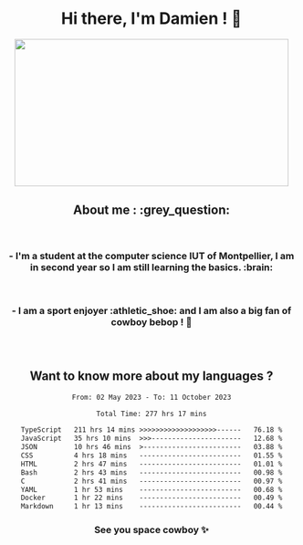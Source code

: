 <div align="center">
<h1>Hi there, I'm Damien ! 👋 </h1>
<img src="https://media.giphy.com/media/11KzOet1ElBDz2/giphy.gif" width="480" height="258" /> 
 <h2>About me : :grey_question: </h2>
 <br>
<h3>- I'm a student at the computer science IUT of Montpellier, I am in second year so I am still learning the basics. :brain: </h3>
 <br>
<h3>- I am a sport enjoyer :athletic_shoe: and I am also a big fan of cowboy bebop ! 🤠 <h3>
 <br>
 
  <h2>Want to know more about my languages ?</h2>

 <!--START_SECTION:waka-->

```txt
From: 02 May 2023 - To: 11 October 2023

Total Time: 277 hrs 17 mins

TypeScript   211 hrs 14 mins >>>>>>>>>>>>>>>>>>>------   76.18 %
JavaScript   35 hrs 10 mins  >>>----------------------   12.68 %
JSON         10 hrs 46 mins  >------------------------   03.88 %
CSS          4 hrs 18 mins   -------------------------   01.55 %
HTML         2 hrs 47 mins   -------------------------   01.01 %
Bash         2 hrs 43 mins   -------------------------   00.98 %
C            2 hrs 41 mins   -------------------------   00.97 %
YAML         1 hr 53 mins    -------------------------   00.68 %
Docker       1 hr 22 mins    -------------------------   00.49 %
Markdown     1 hr 13 mins    -------------------------   00.44 %
```

<!--END_SECTION:waka-->
 
 
 <!--
 <p align="center">
           <img src="https://wakatime.com/share/@b21fb822-1b1e-4a56-b3ac-d647f03795fd/3d8fc332-54a6-4d29-9469-965955d6e018.svg"/>
 </p>
 <p align="center">
  <img src="https://wakatime.com/share/@b21fb822-1b1e-4a56-b3ac-d647f03795fd/5d7b153c-4137-40c1-8270-25e516f9619c.svg"/>
 </p>
 -->
 
<h3> See you space cowboy ✨ </h3>

</div>


 
